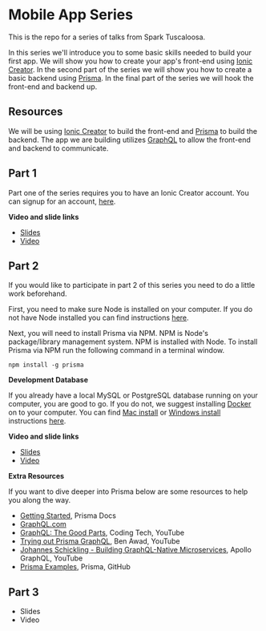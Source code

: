 # Mobile App Series

This is the repo for a series of talks from Spark Tuscaloosa.

In this series we'll introduce you to some basic skills needed to build your first app. We will show you how to create your app's front-end using [Ionic Creator](https://creator.ionic.io/). In the second part of the series we will show you how to create a basic backend using [Prisma](https://www.prisma.io/). In the final part of the series we will hook the front-end and backend up.

## Resources

We will be using [Ionic Creator](https://creator.ionic.io/) to build the front-end and [Prisma](https://www.prisma.io/) to build the backend. The app we are building utilizes [GraphQL](https://www.graphql.com/) to allow the front-end and backend to communicate.


## Part 1

Part one of the series requires you to have an Ionic Creator account. You can signup for an account, [here](https://creator.ionic.io/).

**Video and slide links**

- [Slides](https://docs.google.com/presentation/d/1HmW5qfRRk68GWMqCIkAeMSYShpXU89UAqnUGFCbB0e0/edit?usp=sharing)
- [Video](https://youtu.be/Xoj5nNQoOYI)

## Part 2

If you would like to participate in part 2 of this series you need to do a little work beforehand. 

First, you need to make sure Node is installed on your computer. If you do not have Node installed you can find instructions [here](https://nodejs.org/en/).

Next, you will need to install Prisma via NPM. NPM is Node's package/library management system. NPM is installed with Node. To install Prisma via NPM run the following command in a terminal window.

```
npm install -g prisma 
```

**Development Database**

If you already have a local MySQL or PostgreSQL database running on your computer, you are good to go. If you do not, we suggest installing [Docker](https://www.docker.com/) on to your computer. You can find [Mac install](https://store.docker.com/editions/community/docker-ce-desktop-mac) or [Windows install](https://store.docker.com/editions/community/docker-ce-desktop-windows) instructions [here](https://www.docker.com/get-started).


**Video and slide links**

- [Slides](https://docs.google.com/presentation/d/1iEO3FqshI_dH-cv3HHxHEWQfJmN0xxdtIIOcOUTKe20/edit?usp=sharing)
- [Video](https://youtu.be/9cOltNl1X5w)

**Extra Resources**

If you want to dive deeper into Prisma below are some resources to help you along the way.

- [Getting Started](https://www.prisma.io/docs/get-started/01-setting-up-prisma-demo-server-a001/), Prisma Docs
- [GraphQL.com](http://graphql.com)
- [GraphQL: The Good Parts](https://www.youtube.com/watch?v=1c4M7fYs1Jk), Coding Tech, YouTube
- [Trying out Prisma GraphQL](https://www.youtube.com/watch?v=_AjlQ64f-64&t), Ben Awad, YouTube
- [Johannes Schickling - Building GraphQL-Native Microservices](https://www.youtube.com/watch?v=WhYjSFKNhBA), 
Apollo GraphQL, YouTube
- [Prisma Examples](https://github.com/prisma/prisma-examples), Prisma, GitHub


## Part 3

- Slides
- Video
